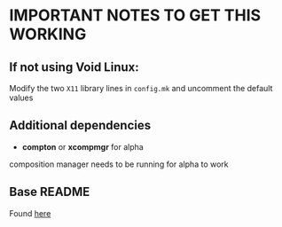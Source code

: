 # IMPORTANT NOTES TO GET THIS WORKING

## If not using Void Linux:

Modify the two `X11` library lines in `config.mk` and uncomment the default values


## Additional dependencies

* **compton** or **xcompmgr** for alpha 

composition manager needs to be running for alpha to work

## Base README

Found [here](https://git.suckless.org/st/file/README.html)